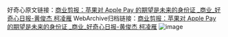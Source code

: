 好奇心原文链接：[商业剪报：苹果对 Apple Pay 的期望是未来的身份证 _商业_好奇心日报-黄俊杰 柯凌雁](https://www.qdaily.com/articles/6269.html)
WebArchive归档链接：[商业剪报：苹果对 Apple Pay 的期望是未来的身份证 _商业_好奇心日报-黄俊杰 柯凌雁](http://web.archive.org/web/20190623170155/https://www.qdaily.com/articles/6269.html)
![image](http://ww3.sinaimg.cn/large/007d5XDply1g3w9prvdo1j30u031se81)